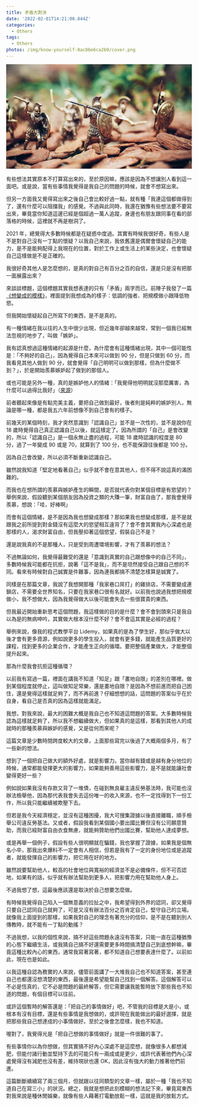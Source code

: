 ```yaml
---
title: 矛盾大對決
date: '2022-02-01T14:21:00.844Z'
categories:
  - Others
tags:
  - Others
photos: /img/know-yourself-8ac86e6ca2b9/cover.png
---
```


![](/img/know-yourself-8ac86e6ca2b9/0__iQHikzWJki__0yUtY.jpg)

有些想法其實原本不打算寫出來的，至於原因嘛，應該是因為不想讓別人看到這一面吧。或是說，當有些事情我覺得是我自己的問題的時候，就會不想寫出來。

但另一方面我又覺得寫出來之後自己會比較好過一點，就有種「我連這個都做得到了，還有什麼可以阻擋我」的感覺。不過與此同時，我還在猶豫有些想法要不要寫出來，畢竟當你知道這邊已經是個超過一萬人追蹤，身邊也有朋友跟同事在看的部落格的時候，這裡就不再是樹洞了。

2021 年，總覺得大多數時候都是在疑惑中度過。其實有時候我很好奇，有些人是不是對自己沒有一丁點的懷疑？以我自己來說，我依舊還是偶爾會懷疑自己的能力，是不是能夠配得上我現在的位置，對於工作上或生活上的某些決定，也會懷疑自己這樣做是不是正確的。

我很好奇其他人是怎麼想的，是真的對自己有百分之百的自信，還是只是沒有把那一面展露出來？

來談談標題，這個標題其實我想表達的只有「矛盾」兩字而已。前陣子我發了一篇[《想變成的模樣》](https://hulitw.medium.com/wannabe-f24dca839d27)，裡面提到我想成為的樣子：低調的強者、把規模做小跟降低物慾。

但我開始懷疑起自己所寫下的東西，是不是真的。

有一種情緒在我以往的人生中很少出現，但近幾年卻越來越常，常到一個我已經無法忽視的地步了，叫做「嫉妒」。

我有認真想過這種情緒的起源是什麼，為什麼會有這種情緒出現，其中一個可能性是：「不夠好的自己」，因為覺得自己本來可以做到 90 分，但是只做到 60 分，而我看見其他人做到 90 分，就會覺得「自己明明可以做到那樣，但為什麼做不到？」，於是開始羨慕嫉妒起了做到的那個人。

或也可能是另外一種，真的是嫉妒他人的情緒：「我覺得他明明就沒那麼厲害，為什麼可以過得比我好」（[來源](https://twitter.com/TinyDenny/status/1474409099831951366)）

前者聽起來像是有點完美主義，要把自己做到最好，後者則是純粹的嫉妒別人，無論是哪一種，都是我五六年前想像不到自己會有的樣子。

前幾天的某個時刻，我才突然意識到「認識自己」並不是一次性的，並不是說你在 18 歲時覺得自己真正認識自己以後，就這樣定了。因為所謂的「自己」是會改變的，所以「認識自己」是一個永無止盡的過程，可能 18 歲時認識的程度是 80 分，過了一年變成 90 或是 70，就算到了 100 分，也不能保證往後都是 100 分。

因為自己會改變，所以必須不斷重新認識自己。

雖然說我知道「堅定地看著自己」似乎就不會在意其他人，但不得不說這真的滿困難的。

而我也在想所謂的羨慕與嫉妒產生的瞬間，是否就代表你對某個目標是有慾望的？舉例來說，假設聽到某個朋友因為投資之類的大賺一筆，財富自由了，那我會覺得羨慕，想說：「哇，好棒啊」

而會有這個情緒，是不是因為我也想變成那樣？那如果我也想變成那樣，是不是就跟我之前所提到對金錢沒有這麼大的慾望相互違背了？會不會其實我內心深處也是那樣的人，渴求財富自由，但我壓抑著這個慾望，假裝自己不是？

還是說我真的不是那種人，只是受到周遭環境影響，才有了羨慕的想法？

不過無論如何，我覺得最難受的還是「意識到真實的自己跟想像中的自己不同」，多數時候我可能都在抗拒，說著「這不是我」，而不是坦然接受自己跟自己想的不同。看來有時候對自己誠實是件難事，因為連我都搞不清楚怎樣算是誠實了。

同樣是在那篇文章，我說了我想開那種「我家巷口屌打」的雞排店，不需要變成連鎖店，不需要全世界知名，只要在我家巷口很有名就好。以前我也說過我想把規模做小，我不想做大，因為我覺得做大以後可能會失去一些很寶貴的東西。

但我最近開始重新思考這個問題，我這樣做的目的是什麼？會不會到頭來只是我自以為是的無病呻吟，其實做大根本沒什麼不好？會不會這其實是必經的過程？

舉例來說，像我的程式教學平台 Lidemy，如果真的是為了學生好，那似乎做大以後才會有更多資源，例如說更多的學生投入，就會有更多錢，就能產生品質更好的課程，找到更多的企業合作，才能產生正向的循環。要把整個產業做大，才能整個提升起來。

那為什麼我會抗拒這種循環？

以前我有寫過一篇，裡面在講我不知道「知足」跟「畫地自限」的差別在哪裡。做到某個程度就停止，這叫做知足常樂，還是畫地自限？是因為不想前進而把自己困住，還是覺得這樣就足夠了，而不再前進？仔細想想的話，這問題的答案似乎在於自身，看自己是否真的因為這樣就能滿足。

我想，對我來說，最大的困難大概是我自己也不知道這問題的答案。大多數時候我認為這樣就足夠了，所以我不想繼續做大，但如果真的是這樣，那看到其他人的成就時的那種羨慕與嫉妒的感覺，又是從何而來呢？

這篇文章是少數時間跨度較大的文章，上面那些寫完以後過了大概兩個多月，有了一些新的想法。

想到了一個把自己做大的額外好處，就是影響力。當你越有錢或是越有身分地位的時候，通常都能發揮更大的影響力，如果能夠善用這些影響力，是不是就能讓社會變得更好一些？

例如說如果我沒有存款又背了一堆債，在碰到無良雇主違反勞基法時，我可能也沒辦法檢舉他，因為那代表我會失去這份唯一的收入來源，也不一定找得到下一份工作，所以我只能繼續被欺壓下去。

但若是我今天經濟穩定，並沒有這種困擾，我大可搜集證據以後直接離職，順手檢舉公司違反勞基法。又或者，假設我看到某個國小要出國比賽但沒有公司願意贊助，而我已經財富自由衣食無慮，就能夠贊助他們出國比賽，幫助他人達成夢想。

或是再舉一個例子，假設有些人很明顯就在騙錢，我也掌握了證據，如果我是個無名小卒，那我出來爆料不一定會有人相信，但若是我有了一定的身份地位或是追蹤者，就能發揮自己的影響力，把它用在好的地方。

雖然說要幫助他人，較高的社會地位與寬裕的經濟並不是必備條件，但不可否認地，如果有的話，似乎就有辦法幫助到更多人，把影響力用在幫助他人身上。

不過我想了想，這最後應該還是取決於自己想要怎麼做。

有時候我覺得自己陷入一個無意義的拉扯之中，我希望得到外界的認同，卻又覺得只要自己認同自己就夠了，可是又沒有辦法百分之百肯定自己，堅守自己的立場。就像我上面提到的那樣，如果我對自己的理念有著充分的信仰，是不是在聽到別人傳教時，就不能有一丁點的動搖？

不過我想，以我的個性來說，搞不好這些問題永遠沒有答案，只能一直在這種猶豫的心態下繼續生活，或我猜自己搞不好還需要更多時間搞清楚自己到底想幹嘛，畢竟這種比較內心的東西，通常我寫著寫著，都不知道自己想要表達什麼了。以前如此，現在也是如此。

以我這種自認為務實的人來說，儘管前面講了一大堆我自己也不知道答案，甚至連自己也都還沒想清楚的東西，最後還是希望能幫自己找到一個解答。這個解答可以不必是恆真的，它不必是問題的最終解答，但它需要讓我能暫時放下那些我也不知道的問題，有個目標可以往前。

或許這個暫時的解答還是：「把自己的事情做好」吧，不管我的目標是大是小，或根本有沒有目標，還是有些事情是我想做的，或許現在我能做出的最好選擇，就是把那些我自己想達成的小事情做好。至於之後會怎麼樣，我也不知道。

喔對了，我覺得光是「把自己想做的事情做好」就是一件很難的事了。

有些事情你以為你想做，但其實搞不好內心深處不是這麼想，就像很多人都想減肥，但能付諸行動並堅持下去的可能只有一兩成或是更少，或許代表著他們內心深處覺得沒有減肥也沒有差，維持現狀也還 OK，因此沒有強大的動力推著他們前進。

這篇斷斷續續寫了兩三個月，但就跟以往同類型的文章一樣，屬於一種「我也不知道自己在寫三小」的狀況。總之，我就是想把此刻模糊的想法記下來，畢竟寫東西對我來說是種休閒娛樂，就像有些人藉著打電動放鬆一樣，這就是我的放鬆方式。